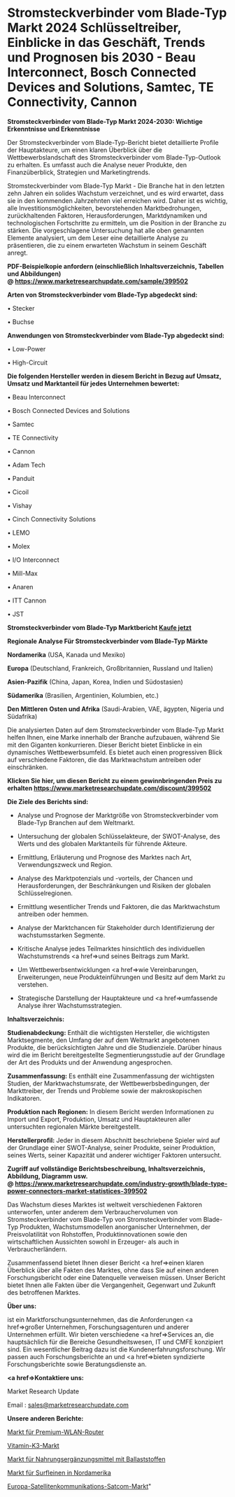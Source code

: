 # Stromsteckverbinder vom Blade-Typ Markt 2024 Schlüsseltreiber, Einblicke in das Geschäft, Trends und Prognosen bis 2030 - Beau Interconnect, Bosch Connected Devices and Solutions, Samtec, TE Connectivity, Cannon

<strong>Stromsteckverbinder vom Blade-Typ Markt 2024-2030: Wichtige Erkenntnisse und Erkenntnisse</strong>

Der Stromsteckverbinder vom Blade-Typ-Bericht bietet detaillierte Profile der Hauptakteure, um einen klaren Überblick über die Wettbewerbslandschaft des Stromsteckverbinder vom Blade-Typ-Outlook zu erhalten. Es umfasst auch die Analyse neuer Produkte, den Finanzüberblick, Strategien und Marketingtrends.

Stromsteckverbinder vom Blade-Typ Markt - Die Branche hat in den letzten zehn Jahren ein solides Wachstum verzeichnet, und es wird erwartet, dass sie in den kommenden Jahrzehnten viel erreichen wird. Daher ist es wichtig, alle Investitionsmöglichkeiten, bevorstehenden Marktbedrohungen, zurückhaltenden Faktoren, Herausforderungen, Marktdynamiken und technologischen Fortschritte zu ermitteln, um die Position in der Branche zu stärken. Die vorgeschlagene Untersuchung hat alle oben genannten Elemente analysiert, um dem Leser eine detaillierte Analyse zu präsentieren, die zu einem erwarteten Wachstum in seinem Geschäft anregt.

<strong><b>PDF-Beispielkopie anfordern (einschließlich Inhaltsverzeichnis, Tabellen und Abbildungen) @ </b></strong><strong><a href=https://www.marketresearchupdate.com/sample/399502><strong>https://www.marketresearchupdate.com/sample/399502</u></a></strong></strong>

<strong>Arten von Stromsteckverbinder vom Blade-Typ abgedeckt sind:</strong>

• Stecker

• Buchse

<strong>Anwendungen von Stromsteckverbinder vom Blade-Typ abgedeckt sind:</strong>

• Low-Power

• High-Circuit

<strong>Die folgenden Hersteller werden in diesem Bericht in Bezug auf Umsatz, Umsatz und Marktanteil für jedes Unternehmen bewertet:</strong>

• Beau Interconnect

• Bosch Connected Devices and Solutions

• Samtec

• TE Connectivity

• Cannon

• Adam Tech

• Panduit

• Cicoil

• Vishay

• Cinch Connectivity Solutions

• LEMO

• Molex

• I/O Interconnect

• Mill-Max

• Anaren

• ITT Cannon

• JST

<strong>Stromsteckverbinder vom Blade-Typ Marktbericht <a href=https://www.marketresearchupdate.com/buynow/399502>Kaufe jetzt</a></strong>

<strong>Regionale Analyse Für Stromsteckverbinder vom Blade-Typ Märkte</strong>

<strong>Nordamerika</strong> (USA, Kanada und Mexiko)

<strong>Europa</strong> (Deutschland, Frankreich, Großbritannien, Russland und Italien)

<strong>Asien-Pazifik</strong> (China, Japan, Korea, Indien und Südostasien)

<strong>Südamerika</strong> (Brasilien, Argentinien, Kolumbien, etc.)

<strong>Den Mittleren</strong> <strong>Osten und Afrika</strong> (Saudi-Arabien, VAE, ägypten, Nigeria und Südafrika)

Die analysierten Daten auf dem Stromsteckverbinder vom Blade-Typ Markt helfen Ihnen, eine Marke innerhalb der Branche aufzubauen, während Sie mit den Giganten konkurrieren. Dieser Bericht bietet Einblicke in ein dynamisches Wettbewerbsumfeld. Es bietet auch einen progressiven Blick auf verschiedene Faktoren, die das Marktwachstum antreiben oder einschränken.

<strong>Klicken Sie hier, um diesen Bericht zu einem gewinnbringenden Preis zu erhalten
</strong><strong><a href=https://www.marketresearchupdate.com/discount/399502>https://www.marketresearchupdate.com/discount/399502</b></u></strong></a>

<strong>Die Ziele des Berichts sind:</strong>

- Analyse und Prognose der Marktgröße von Stromsteckverbinder vom Blade-Typ Branchen auf dem Weltmarkt.

- Untersuchung der globalen Schlüsselakteure, der SWOT-Analyse, des Werts und des globalen Marktanteils für führende Akteure.

- Ermittlung, Erläuterung und Prognose des Marktes nach Art, Verwendungszweck und Region.

- Analyse des Marktpotenzials und -vorteils, der Chancen und Herausforderungen, der Beschränkungen und Risiken der globalen Schlüsselregionen.

- Ermittlung wesentlicher Trends und Faktoren, die das Marktwachstum antreiben oder hemmen.

- Analyse der Marktchancen für Stakeholder durch Identifizierung der wachstumsstarken Segmente.

- Kritische Analyse jedes Teilmarktes hinsichtlich des individuellen Wachstumstrends <a href=>und</a> seines Beitrags zum Markt.

- Um Wettbewerbsentwicklungen <a href=>wie</a> Vereinbarungen, Erweiterungen, neue Produkteinführungen und Besitz auf dem Markt zu verstehen.

- Strategische Darstellung der Hauptakteure und <a href=>umfas</a>sende Analyse ihrer Wachstumsstrategien.

<strong>Inhaltsverzeichnis:</strong>

<strong>Studienabdeckung:</strong> Enthält die wichtigsten Hersteller, die wichtigsten Marktsegmente, den Umfang der auf dem Weltmarkt angebotenen Produkte, die berücksichtigten Jahre und die Studienziele. Darüber hinaus wird die im Bericht bereitgestellte Segmentierungsstudie auf der Grundlage der Art des Produkts und der Anwendung angesprochen.

<strong>Zusammenfassung:</strong> Es enthält eine Zusammenfassung der wichtigsten Studien, der Marktwachstumsrate, der Wettbewerbsbedingungen, der Markttreiber, der Trends und Probleme sowie der makroskopischen Indikatoren.

<strong>Produktion nach Regionen:</strong> In diesem Bericht werden Informationen zu Import und Export, Produktion, Umsatz und Hauptakteuren aller untersuchten regionalen Märkte bereitgestellt.

<strong>Herstellerprofil:</strong> Jeder in diesem Abschnitt beschriebene Spieler wird auf der Grundlage einer SWOT-Analyse, seiner Produkte, seiner Produktion, seines Werts, seiner Kapazität und anderer wichtiger Faktoren untersucht.

<strong><b>Zugriff auf vollständige Berichtsbeschreibung, Inhaltsverzeichnis, Abbildung, Diagramm usw. @ </b></strong><strong><a href=https://www.marketresearchupdate.com/industry-growth/blade-type-power-connectors-market-statistices-399502>https://www.marketresearchupdate.com/industry-growth/blade-type-power-connectors-market-statistices-399502</a></strong>

Das Wachstum dieses Marktes ist weltweit verschiedenen Faktoren unterworfen, unter anderem dem Verbrauchervolumen von Stromsteckverbinder vom Blade-Typ von Stromsteckverbinder vom Blade-Typ Produkten, Wachstumsmodellen anorganischer Unternehmen, der Preisvolatilität von Rohstoffen, Produktinnovationen sowie den wirtschaftlichen Aussichten sowohl in Erzeuger- als auch in Verbraucherländern.

Zusammenfassend bietet Ihnen dieser Bericht <a href=>einen</a> klaren Überblick über alle Fakten des Marktes, ohne dass Sie auf einen anderen Forschungsbericht oder eine Datenquelle verweisen müssen. Unser Bericht bietet Ihnen alle Fakten über die Vergangenheit, Gegenwart und Zukunft des betroffenen Marktes.

<strong>Über uns:</strong>

 ist ein Marktforschungsunternehmen, das die Anforderungen <a href=>großer</a> Unternehmen, Forschungsagenturen und anderer Unternehmen erfüllt. Wir bieten verschiedene <a href=>Services</a> an, die hauptsächlich für die Bereiche Gesundheitswesen, IT und CMFE konzipiert sind. Ein wesentlicher Beitrag dazu ist die Kundenerfahrungsforschung. Wir passen auch Forschungsberichte an und <a href=>bieten</a> syndizierte Forschungsberichte sowie Beratungsdienste an.

<strong><a href=>Kontaktiere uns:</a></strong>

Market Research Update

Email : sales@marketresearchupdate.com

<strong>Unsere anderen Berichte:</strong>

<a href=https://www.linkedin.com/pulse/premium-wireless-routers-market-2023-2029-in-depth>Markt für Premium-WLAN-Router</a>

<a href=https://www.linkedin.com/pulse/vitamin-k3-market-future-scope-demands>Vitamin-K3-Markt</a>

<a href=https://www.linkedin.com/pulse/dietary-fiber-nutritional-supplements-market>Markt für Nahrungsergänzungsmittel mit Ballaststoffen</a>

<a href=https://www.linkedin.com/pulse/north-america-surf-leash-market-2023-comprehensive-strategic>Markt für Surfleinen in Nordamerika</a>

<a href=https://www.linkedin.com/pulse/europe-satellite-communication-satcom-market>Europa-Satellitenkommunikations-Satcom-Markt</a>"

